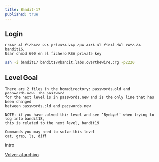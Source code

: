 ```yaml
---
title: Bandit-17
published: true
---
```


## [](#header-1)Login

```
Crear el fichero RSA private key que está al final del reto de bandit16.
Usar chmod 600 en el fichero RSA private key
```

```bash
ssh -i bandit17 bandit17@bandit.labs.overthewire.org -p2220
```

## [](#header-1)Level Goal

```
There are 2 files in the homedirectory: passwords.old and passwords.new. The password 
for the next level is in passwords.new and is the only line that has been changed 
between passwords.old and passwords.new

NOTE: if you have solved this level and see ‘Byebye!’ when trying to log into bandit18,
this is related to the next level, bandit19

Commands you may need to solve this level
cat, grep, ls, diff
```

intro

[Volver al archivo](archive)
